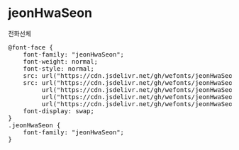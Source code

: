# jeonHwaSeon
전화선체

<pre>
@font-face {
    font-family: "jeonHwaSeon";
    font-weight: normal;
    font-style: normal;
    src: url("https://cdn.jsdelivr.net/gh/wefonts/jeonHwaSeon/jeonHwaSeon.eot");
    src: url("https://cdn.jsdelivr.net/gh/wefonts/jeonHwaSeon/jeonHwaSeon.eot?#iefix") format("embedded-opentype"),
         url("https://cdn.jsdelivr.net/gh/wefonts/jeonHwaSeon/jeonHwaSeon.woff2") format("woff2"),
         url("https://cdn.jsdelivr.net/gh/wefonts/jeonHwaSeon/jeonHwaSeon.woff") format("woff"),
         url("https://cdn.jsdelivr.net/gh/wefonts/jeonHwaSeon/jeonHwaSeon.ttf") format("truetype");
    font-display: swap;
} 
.jeonHwaSeon {
    font-family: "jeonHwaSeon";
}
</pre>
